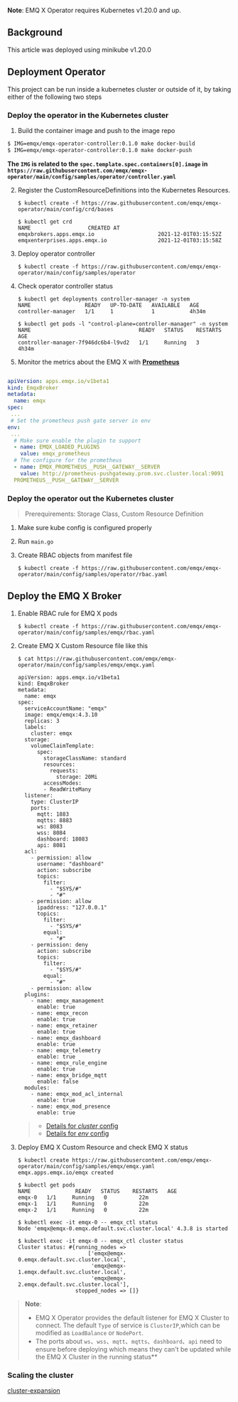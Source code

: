 **Note**: EMQ X Operator requires Kubernetes v1.20.0 and up.

## Background

This article was deployed using minikube v1.20.0

## Deployment Operator

This project can be run inside a kubernetes cluster or outside of it, by taking either of the following two steps

### Deploy the operator in the Kubernetes cluster

1. Build the container image and push to the image repo

  ```bash
  $ IMG=emqx/emqx-operator-controller:0.1.0 make docker-build
  $ IMG=emqx/emqx-operator-controller:0.1.0 make docker-push
  ```

  **The `IMG` is related to the `spec.template.spec.containers[0].image` in `https://raw.githubusercontent.com/emqx/emqx-operator/main/config/samples/operator/controller.yaml`**

2. Register the CustomResourceDefinitions into the Kubernetes Resources.

   ```shell
   $ kubectl create -f https://raw.githubusercontent.com/emqx/emqx-operator/main/config/crd/bases

   $ kubectl get crd
   NAME                  CREATED AT
   emqxbrokers.apps.emqx.io                    2021-12-01T03:15:52Z
   emqxenterprises.apps.emqx.io                2021-12-01T03:15:58Z
   ```

3. Deploy operator controller

   ```shell
   $ kubectl create -f https://raw.githubusercontent.com/emqx/emqx-operator/main/config/samples/operator
   ```

4. Check operator controller status

   ```shell
   $ kubectl get deployments controller-manager -n system
   NAME                 READY   UP-TO-DATE   AVAILABLE   AGE
   controller-manager   1/1     1            1           4h34m

   $ kubectl get pods -l "control-plane=controller-manager" -n system
   NAME                                  READY   STATUS    RESTARTS   AGE
   controller-manager-7f946dc6b4-l9vd2   1/1     Running   3          4h34m
   ```

5. Monitor the metrics about the EMQ X with [**Prometheus**](https://prometheus.io/)
   
  ```yaml

  apiVersion: apps.emqx.io/v1beta1
  kind: EmqxBroker
  metadata:
    name: emqx
  spec:
   ...
   # Set the prometheus push gate server in env 
  env:
   ...
    # Make sure enable the plugin to support
    - name: EMQX_LOADED_PLUGINS
      value: emqx_prometheus
    # The configure for the prometheus
    - name: EMQX_PROMETHEUS__PUSH__GATEWAY__SERVER
      value: http://prometheus-pushgateway.prom.svc.cluster.local:9091
    PROMETHEUS__PUSH__GATEWAY__SERVER 

  ```

### Deploy the operator out the Kubernetes cluster

> Prerequirements: Storage Class, Custom Resource Definition

1. Make sure kube config is configured properly

2. Run `main.go`

3. Create RBAC objects from manifest file

   ```shell
   $ kubectl create -f https://raw.githubusercontent.com/emqx/emqx-operator/main/config/samples/operator/rbac.yaml
   ```

## Deploy the EMQ X Broker

1. Enable RBAC rule for EMQ X pods

   ```shell
   $ kubectl create -f https://raw.githubusercontent.com/emqx/emqx-operator/main/config/samples/emqx/rbac.yaml
   ```

2. Create EMQ X Custom Resource file like this

   ```shell
   $ cat https://raw.githubusercontent.com/emqx/emqx-operator/main/config/samples/emqx/emqx.yaml

   apiVersion: apps.emqx.io/v1beta1
   kind: EmqxBroker
   metadata:
     name: emqx
   spec:
     serviceAccountName: "emqx"
     image: emqx/emqx:4.3.10
     replicas: 3
     labels:
       cluster: emqx
     storage:
       volumeClaimTemplate:
         spec:
           storageClassName: standard
           resources:
             requests:
               storage: 20Mi
           accessModes:
           - ReadWriteMany
     listener:
       type: ClusterIP
       ports:
         mqtt: 1883
         mqtts: 8883
         ws: 8083
         wss: 8084
         dashboard: 18083
         api: 8081
     acl:
       - permission: allow
         username: "dashboard"
         action: subscribe
         topics:
           filter:
             - "$SYS/#"
             - "#"
       - permission: allow
         ipaddress: "127.0.0.1"
         topics:
           filter:
             - "$SYS/#"
           equal:
             - "#"
       - permission: deny
         action: subscribe
         topics:
           filter:
             - "$SYS/#"
           equal:
             - "#"
       - permission: allow
     plugins:
       - name: emqx_management
         enable: true
       - name: emqx_recon
         enable: true
       - name: emqx_retainer
         enable: true
       - name: emqx_dashboard
         enable: true
       - name: emqx_telemetry
         enable: true
       - name: emqx_rule_engine
         enable: true
       - name: emqx_bridge_mqtt
         enable: false
     modules:
       - name: emqx_mod_acl_internal
         enable: true
       - name: emqx_mod_presence
         enable: true
   ```

   > * [Details for *cluster* config](https://docs.emqx.io/en/broker/v4.3/configuration/configuration.html)
   > * [Details for *env* config](https://docs.emqx.io/en/broker/v4.3/configuration/configuration.html)

3. Deploy EMQ X Custom Resource and check EMQ X status

   ```shell
   $ kubectl create https://raw.githubusercontent.com/emqx/emqx-operator/main/config/samples/emqx/emqx.yaml
   emqx.apps.emqx.io/emqx created

   $ kubectl get pods
   NAME              READY   STATUS    RESTARTS   AGE
   emqx-0   1/1     Running   0          22m
   emqx-1   1/1     Running   0          22m
   emqx-2   1/1     Running   0          22m

   $ kubectl exec -it emqx-0 -- emqx_ctl status
   Node 'emqx@emqx-0.emqx.default.svc.cluster.local' 4.3.8 is started

   $ kubectl exec -it emqx-0 -- emqx_ctl cluster status
   Cluster status: #{running_nodes =>
                         ['emqx@emqx-0.emqx.default.svc.cluster.local',
                          'emqx@emqx-1.emqx.default.svc.cluster.local',
                          'emqx@emqx-2.emqx.default.svc.cluster.local'],
                     stopped_nodes => []}
   ```

>**Note**:
>
>* EMQ X Operator provides the default listener for EMQ X Cluster to connect. The default `Type` of service is `ClusterIP`,which can be modified as `LoadBalance` or `NodePort`.
>* The ports about `ws`、`wss`、`mqtt`、`mqtts`、`dashboard`、`api` need to ensure before deploying which means they can't be updated while the EMQ X Cluster in the running status**

### Scaling the cluster

[cluster-expansion](../cluster-expansion.md)

